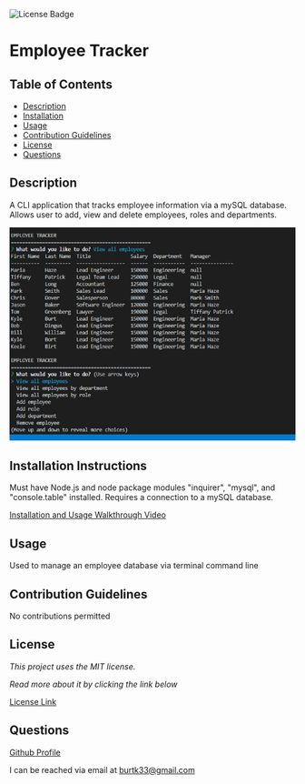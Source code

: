 ![License Badge](https://img.shields.io/static/v1?label=License&message=MIT&color=blue)
# Employee Tracker

## Table of Contents

* [Description](#description)
* [Installation](#installation)
* [Usage](#usage)
* [Contribution Guidelines](#contribution-guidelines)
* [License](#license)
* [Questions](#questions)
    
## Description
A CLI application that tracks employee information via a mySQL database. Allows user to add, view and delete employees, roles and departments. 

![screenshot](assets/images/employeeTracker.png)

## Installation Instructions
Must have Node.js and node package modules "inquirer", "mysql", and "console.table" installed. Requires a connection to a mySQL database.

[Installation and Usage Walkthrough Video](https://www.youtube.com/watch?v=QwD_ANNERoA)

## Usage
Used to manage an employee database via terminal command line

## Contribution Guidelines
No contributions permitted

## License
*This project uses the MIT license.*

*Read more about it by clicking the link below*

[License Link](https://choosealicense.com/licenses/mit/)

## Questions
[Github Profile](https://github.com/burtk33)

I can be reached via email at burtk33@gmail.com
